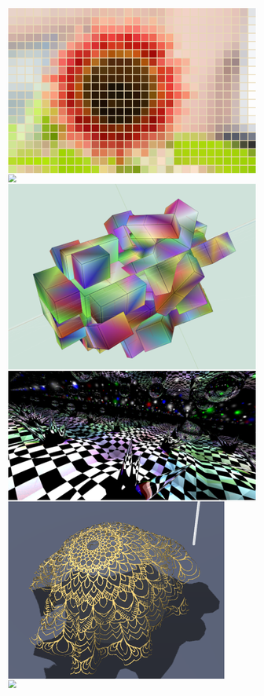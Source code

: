<div><gallery id="A0"><img src="./Galleries/art/a0/gjroth1.png"></img></gallery></div>

<div><gallery id="A1"><img src="./Galleries/art/a1/jkuo.gif"></img></gallery></div>

<div><gallery id="A2"><img src="./Galleries/art/a2/dwey.png"></img></gallery></div>

<div><gallery id="A3"><img src="./Galleries/art/a3/jingweng.png"></img></gallery></div>

<div><gallery id="A5"><img src="./Galleries/art/a5/alqin4.png"></img></gallery></div>

<div><gallery id="Final-Project"><img src="./Galleries/art/final-project-gallery-card/dream_world.gif"></img></gallery></div>
